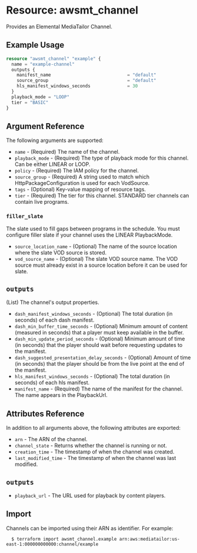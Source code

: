 # Resource: awsmt_channel

Provides an Elemental MediaTailor Channel.

## Example Usage

```terraform
resource "awsmt_channel" "example" {
  name = "example-channel"
  outputs {
    manifest_name                             = "default"
    source_group                              = "default"
    hls_manifest_windows_seconds              = 30
  }
  playback_mode = "LOOP"
  tier = "BASIC"
}
```

## Argument Reference
The following arguments are supported:

* `name` - (Required) The name of the channel.
* `playback_mode` - (Required) The type of playback mode for this channel. Can be either LINEAR or LOOP.
* `policy` - (Required) The IAM policy for the channel. 
* `source_group` - (Required) A string used to match which HttpPackageConfiguration is used for each VodSource.
* `tags` - (Optional) Key-value mapping of resource tags.
* `tier` - (Required)  The tier for this channel. STANDARD tier channels can contain live programs.

### `filler_slate`
The slate used to fill gaps between programs in the schedule. You must configure filler slate if your channel uses the LINEAR PlaybackMode.

* `source_location_name` - (Optional) The name of the source location where the slate VOD source is stored.
* `vod_source_name` - (Optional) The slate VOD source name. The VOD source must already exist in a source location before it can be used for slate.

## `outputs`
(List) The channel's output properties. 

* `dash_manifest_windows_seconds` - (Optional) The total duration (in seconds) of each dash manifest.
* `dash_min_buffer_time_seconds` - (Optional) Minimum amount of content (measured in seconds) that a player must keep available in the buffer.
* `dash_min_update_period_seconds` - (Optional) Minimum amount of time (in seconds) that the player should wait before requesting updates to the manifest.
* `dash_suggested_presentation_delay_seconds` - (Optional) Amount of time (in seconds) that the player should be from the live point at the end of the manifest.
* `hls_manifest_windows_seconds` - (Optional) The total duration (in seconds) of each hls manifest.
* `manifest_name` - (Required) The name of the manifest for the channel. The name appears in the PlaybackUrl.

## Attributes Reference
In addition to all arguments above, the following attributes are exported:

* `arn` - The ARN of the channel.
* `channel_state` - Returns whether the channel is running or not.
* `creation_time` - The timestamp of when the channel was created.
* `last_modified_time` - The timestamp of when the channel was last modified.

## `outputs`

* `playback_url` - The URL used for playback by content players.

## Import

Channels can be imported using their ARN as identifier. For example:

```
  $ terraform import awsmt_channel.example arn:aws:mediatailor:us-east-1:000000000000:channel/example
```